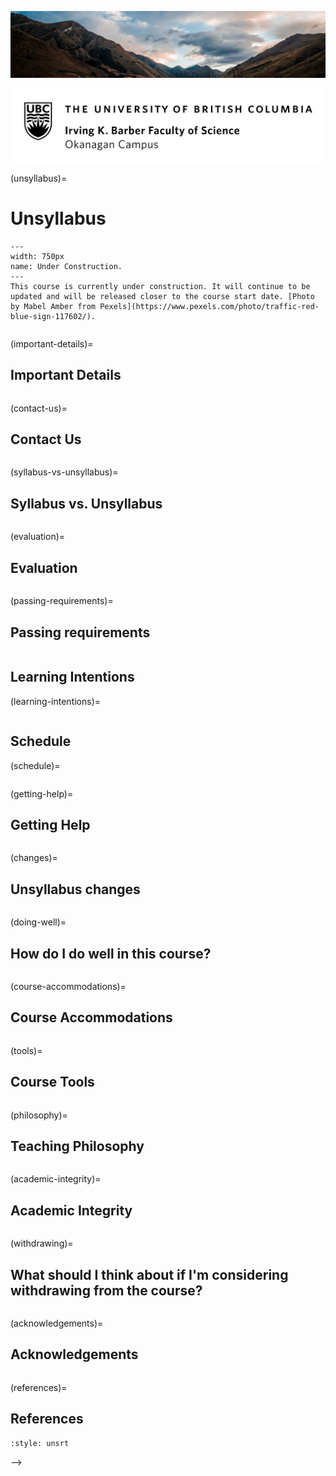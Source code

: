 ![](../images/header.jpg)

![](../images/UBCO_CMPS_header.jpg)

(unsyllabus)=
# Unsyllabus

```{figure} ../images/construction.jpeg
---
width: 750px
name: Under Construction.
---
This course is currently under construction. It will continue to be updated and will be released closer to the course start date. [Photo by Mabel Amber from Pexels](https://www.pexels.com/photo/traffic-red-blue-sign-117602/). 
```

<!-- -->
```{include} unsyllabus_bits/main_nav.md
```

(important-details)=
## Important Details

```{include} unsyllabus_bits/important_details.md
```

<div class="page_break"> </div>


(contact-us)=
## Contact Us

```{include} syllabus_bits/teaching_team.md
```

(syllabus-vs-unsyllabus)=
## Syllabus vs. Unsyllabus

```{include} syllabus_bits/why_syllabus_unsyllabus.md
```

(evaluation)=
## Evaluation

```{include} syllabus_bits/grading_practices_detailed.md
```

(passing-requirements)=
## Passing requirements

```{include} syllabus_bits/passing_requirement.md
```

## Learning Intentions
(learning-intentions)=
```{include} syllabus_bits/course_LOs.md
``` 

<div class="page_break"> </div>

## Schedule

(schedule)=
```{include} syllabus_bits/schedule.md
```

<div class="page_break"> </div>

(getting-help)=
## Getting Help

```{include} unsyllabus_bits/getting_help.md
```

<div class="page_break"> </div>

(changes)=
## Unsyllabus changes

```{include} unsyllabus_bits/changes.md
```

(doing-well)=
## How do I do well in this course?

```{include} unsyllabus_bits/doing_well_physics.md
```

(course-accommodations)=
## Course Accommodations

```{include} unsyllabus_bits/accommodations.md
```

<div class="page_break"> </div>

(tools)=
## Course Tools

```{include} unsyllabus_bits/course_tools.md
```

<div class="page_break"> </div>

(philosophy)=
## Teaching Philosophy

```{include} unsyllabus_bits/teaching_philosophy.md
```

(academic-integrity)=
## Academic Integrity

```{include} unsyllabus_bits/academic_integrity.md
```

<div class="page_break"> </div>

(withdrawing)=
## What should I think about if I'm considering withdrawing from the course?

```{include} unsyllabus_bits/withdrawing.md
```

(acknowledgements)=
## Acknowledgements

```{include} unsyllabus_bits/acknowledgements.md
```

(references)=
## References

```{bibliography}
:style: unsrt
```
-->
